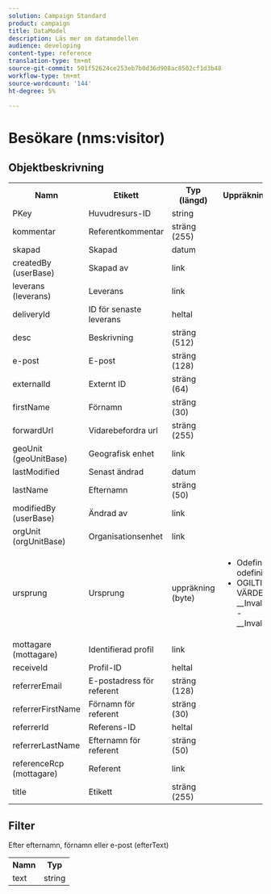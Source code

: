 ```yaml
---
solution: Campaign Standard
product: campaign
title: DataModel
description: Läs mer om datamodellen
audience: developing
content-type: reference
translation-type: tm+mt
source-git-commit: 501f52624ce253eb7b0d36d908ac8502cf1d3b48
workflow-type: tm+mt
source-wordcount: '144'
ht-degree: 5%

---
```



# Besökare (nms:visitor)

## Objektbeskrivning

<table>
    <tr>
        <th>Namn</th>
        <th>Etikett</th>
        <th>Typ (längd)</th>
        <th>Uppräkningsvärden</th>
    </tr>
    <tr>
        <td>PKey</td>
        <td>Huvudresurs-ID</td>
        <td>string </td>
        <td> </td>
    </tr>
    <tr>
        <td>kommentar</td>
        <td>Referentkommentar</td>
        <td>sträng (255)</td>
        <td> </td>
    </tr>
    <tr>
        <td>skapad</td>
        <td>Skapad</td>
        <td>datum </td>
        <td> </td>
    </tr>
    <tr>
        <td>createdBy (userBase)</td>
        <td>Skapad av</td>
        <td>link </td>
        <td> </td>
    </tr>
    <tr>
        <td>leverans (leverans)</td>
        <td>Leverans</td>
        <td>link </td>
        <td> </td>
    </tr>
    <tr>
        <td>deliveryId</td>
        <td>ID för senaste leverans</td>
        <td>heltal </td>
        <td> </td>
    </tr>
    <tr>
        <td>desc</td>
        <td>Beskrivning</td>
        <td>sträng (512)</td>
        <td> </td>
    </tr>
    <tr>
        <td>e-post</td>
        <td>E-post</td>
        <td>sträng (128)</td>
        <td> </td>
    </tr>
    <tr>
        <td>externalId</td>
        <td>Externt ID</td>
        <td>sträng (64)</td>
        <td> </td>
    </tr>
    <tr>
        <td>firstName</td>
        <td>Förnamn</td>
        <td>sträng (30)</td>
        <td> </td>
    </tr>
    <tr>
        <td>forwardUrl</td>
        <td>Vidarebefordra url</td>
        <td>sträng (255)</td>
        <td> </td>
    </tr>
    <tr>
        <td>geoUnit (geoUnitBase)</td>
        <td>Geografisk enhet</td>
        <td>link </td>
        <td> </td>
    </tr>
    <tr>
        <td>lastModified</td>
        <td>Senast ändrad</td>
        <td>datum </td>
        <td> </td>
    </tr>
    <tr>
        <td>lastName</td>
        <td>Efternamn</td>
        <td>sträng (50)</td>
        <td> </td>
    </tr>
    <tr>
        <td>modifiedBy (userBase)</td>
        <td>Ändrad av</td>
        <td>link </td>
        <td> </td>
    </tr>
    <tr>
        <td>orgUnit (orgUnitBase)</td>
        <td>Organisationsenhet</td>
        <td>link </td>
        <td> </td>
    </tr>
    <tr>
        <td>ursprung</td>
        <td>Ursprung</td>
        <td>uppräkning (byte) </td>
        <td>
            <ul>
            <li>Odefinierad - odefinierad - 0</li>
            <li>OGILTIGT VÄRDE - __Invalid_value__ - __Invalid_value__</li>
            </ul>
        </td>
    </tr>
    <tr>
        <td>mottagare (mottagare)</td>
        <td>Identifierad profil</td>
        <td>link </td>
        <td> </td>
    </tr>
    <tr>
        <td>receiveId</td>
        <td>Profil-ID</td>
        <td>heltal </td>
        <td> </td>
    </tr>
    <tr>
        <td>referrerEmail</td>
        <td>E-postadress för referent</td>
        <td>sträng (128)</td>
        <td> </td>
    </tr>
    <tr>
        <td>referrerFirstName</td>
        <td>Förnamn för referent</td>
        <td>sträng (30)</td>
        <td> </td>
    </tr>
    <tr>
        <td>referrerId</td>
        <td>Referens-ID</td>
        <td>heltal </td>
        <td> </td>
    </tr>
    <tr>
        <td>referrerLastName</td>
        <td>Efternamn för referent</td>
        <td>sträng (50)</td>
        <td> </td>
    </tr>
    <tr>
        <td>referenceRcp (mottagare)</td>
        <td>Referent</td>
        <td>link </td>
        <td> </td>
    </tr>
    <tr>
        <td>title</td>
        <td>Etikett</td>
        <td>sträng (255)</td>
        <td> </td>
    </tr>
</table>

## Filter

Efter efternamn, förnamn eller e-post (efterText)</p>

<table>
        <tr>
        <th>Namn</th>
        <th>Typ</th>
        </tr>
        <tr>
        <td>text</td>
        <td>string</td>
        </tr>
    </table>